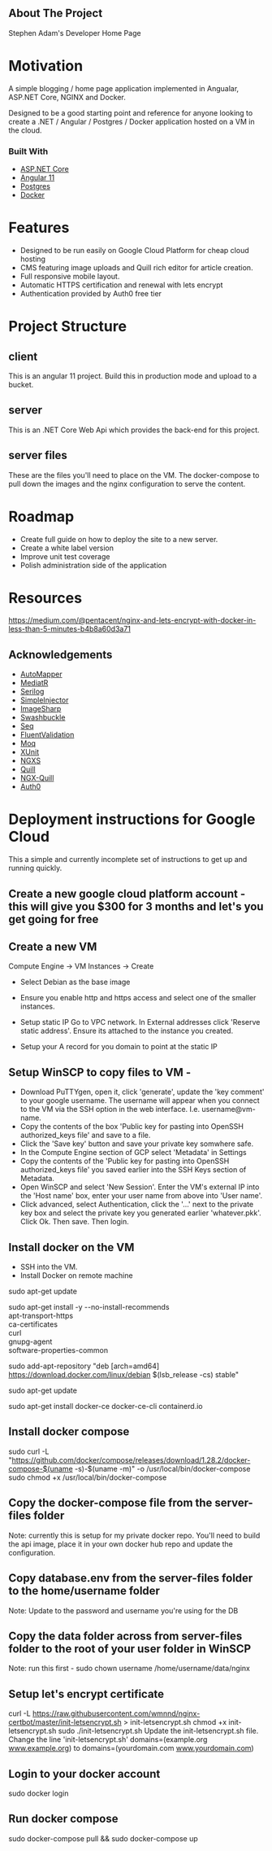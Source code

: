 ## About The Project
Stephen Adam's Developer Home Page


# Motivation
A simple blogging / home page application implemented in Angualar, ASP.NET Core, NGINX and Docker. 

Designed to be a good starting point and reference for anyone looking to create a .NET / Angular / Postgres / Docker application hosted on a VM in the cloud.  

### Built With
* [ASP.NET Core](https://docs.microsoft.com/en-us/aspnet/core/?view=aspnetcore-5.0)
* [Angular 11](https://angular.io/)
* [Postgres](https://www.postgresql.org/)
* [Docker](https://www.docker.com/)


# Features
* Designed to be run easily on Google Cloud Platform for cheap cloud hosting
* CMS featuring image uploads and Quill rich editor for article creation.
* Full responsive mobile layout.
* Automatic HTTPS certification and renewal with lets encrypt 
* Authentication provided by Auth0 free tier

# Project Structure

## client
This is an angular 11 project. Build this in production mode and upload to a bucket. 

## server
This is an .NET Core Web Api which provides the back-end for this project.

## server files
These are the files you'll need to place on the VM. The docker-compose to pull down the images and the nginx configuration to serve the content.


# Roadmap
* Create full guide on how to deploy the site to a new server. 
* Create a white label version
* Improve unit test coverage 
* Polish administration side of the application

# Resources
https://medium.com/@pentacent/nginx-and-lets-encrypt-with-docker-in-less-than-5-minutes-b4b8a60d3a71


## Acknowledgements
* [AutoMapper](https://automapper.org/)
* [MediatR](https://github.com/jbogard/MediatR)
* [Serilog](https://serilog.net/)
* [SimpleInjector](https://simpleinjector.org/)
* [ImageSharp](https://github.com/SixLabors/ImageSharp)
* [Swashbuckle](https://github.com/domaindrivendev/Swashbuckle.AspNetCore)
* [Seq](https://datalust.co/seq)
* [FluentValidation](https://fluentvalidation.net/)
* [Moq](https://github.com/moq/moq4)
* [XUnit](https://xunit.net/)
* [NGXS](https://www.ngxs.io/)
* [Quill](https://quilljs.com/)
* [NGX-Quill](https://github.com/KillerCodeMonkey/ngx-quill)
* [Auth0](https://auth0.com/)



# Deployment instructions for Google Cloud

This a simple and currently incomplete set of instructions to get up and running quickly.


## Create a new google cloud platform account - this will give you $300 for 3 months and let's you get going for free

## Create a new VM
Compute Engine -> VM Instances -> Create

* Select Debian as the base image
* Ensure you enable http and https access and select one of the smaller instances.

* Setup static IP
Go to VPC network. In External addresses click 'Reserve static address'. Ensure its attached to the instance you created.

* Setup your A record for you domain to point at the static IP

## Setup WinSCP to copy files to VM - 

* Download PuTTYgen, open it, click 'generate', update the 'key comment' to your google username. 
The username will appear when you connect to the VM via the SSH option in the web interface. I.e. username@vm-name.
* Copy the contents of the box 'Public key for pasting into OpenSSH authorized_keys file' and save to a file. 
* Click the 'Save key' button and save your private key somwhere safe. 
* In the Compute Engine section of GCP select 'Metadata' in Settings
* Copy the contents of the 'Public key for pasting into OpenSSH authorized_keys file' you saved earlier into the SSH Keys section of Metadata.
* Open WinSCP and select 'New Session'. Enter the VM's external IP into the 'Host name' box, enter your user name from above into 'User name'.
* Click advanced, select Authentication, click the '...' next to the private key box and select the private key you generated earlier 'whatever.pkk'. Click Ok. Then save. Then login.      

## Install docker on the VM


* SSH into the VM.
* Install Docker on remote machine 

sudo apt-get update

sudo apt-get install -y --no-install-recommends \
    apt-transport-https \
    ca-certificates \
    curl \
    gnupg-agent \
    software-properties-common

sudo add-apt-repository "deb [arch=amd64] https://download.docker.com/linux/debian $(lsb_release -cs) stable"

sudo apt-get update

sudo apt-get install docker-ce docker-ce-cli containerd.io

## Install docker compose

sudo curl -L "https://github.com/docker/compose/releases/download/1.28.2/docker-compose-$(uname -s)-$(uname -m)" -o /usr/local/bin/docker-compose
sudo chmod +x /usr/local/bin/docker-compose

## Copy the docker-compose file from the server-files folder
Note: currently this is setup for my private docker repo. You'll need to build the api image, place it in your own docker hub repo and update the configuration.  

## Copy database.env from the server-files folder to the home/username folder
Note: Update to the password and username you're using for the DB

## Copy the data folder across from server-files folder to the root of your user folder in WinSCP
Note: run this first - sudo chown username /home/username/data/nginx




## Setup let's encrypt certificate
curl -L https://raw.githubusercontent.com/wmnnd/nginx-certbot/master/init-letsencrypt.sh > init-letsencrypt.sh
chmod +x init-letsencrypt.sh
sudo ./init-letsencrypt.sh
Update the init-letsencrypt.sh file. Change the line 'init-letsencrypt.sh' domains=(example.org www.example.org) to domains=(yourdomain.com www.yourdomain.com)

## Login to your docker account 
sudo docker login

## Run docker compose
sudo docker-compose pull && sudo docker-compose up


